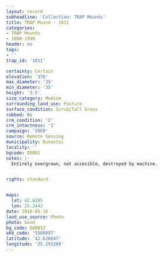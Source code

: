 ```yaml
---
layout: record
subheadline: 'Collection: TRAP Mounds'
title: TRAP Mound - 1011
categories:
- TRAP Mounds
- 1000-1999
header: no
tags:
- ''
trap_id: '1011'

certainty: Certain
elevation: '376'
max_diameter: '35'
min_diameter: '35'
height: '3.5'
size_category: Medium
surrounding_land_use: Pasture
surface_condition: Scrub|Tall Grass
robbed: No
crm_condition: '2'
crm_intactness: '1'
campaign: '2009'
source: Remote Sensing
municipality: Dunavtsi
locality: ''
bgcode: DS001
notes: |-
  Entirely overgrown, not accesible, destroyed by machine.


rights: standard


maps:
  lat: 42.6285
  lon: 25.2442
date: 2018-05-16
land_use_source: Photo
photo: Good
bg_code: DUN012
akb_code: '5500097'
latitude: '42.626647'
longitude: '25.293209'
---
```

